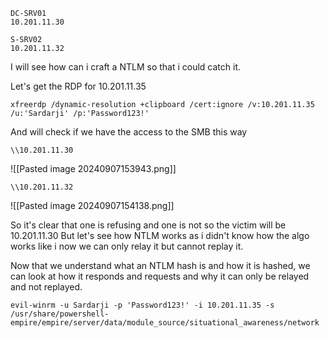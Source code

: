 
```
DC-SRV01
10.201.11.30
```

```
S-SRV02
10.201.11.32
```
I will see how can i craft a NTLM so that i could catch it.



Let's get the RDP for 10.201.11.35
```
xfreerdp /dynamic-resolution +clipboard /cert:ignore /v:10.201.11.35 /u:'Sardarji' /p:'Password123!'
```


And will check if we have the access to the SMB this way
```
\\10.201.11.30
```
![[Pasted image 20240907153943.png]]


```
\\10.201.11.32
```
![[Pasted image 20240907154138.png]]


So it's clear that one is refusing and one is not so the victim will be 10.201.11.30
But let's see how NTLM works as i didn't know how the algo works like i now we can only relay it but cannot replay it.

Now that we understand what an NTLM hash is and how it is hashed, we can look at how it responds and requests and why it can only be relayed and not replayed.

```
evil-winrm -u Sardarji -p 'Password123!' -i 10.201.11.35 -s /usr/share/powershell-empire/empire/server/data/module_source/situational_awareness/network 
```


